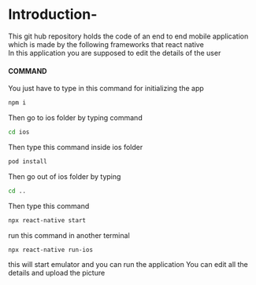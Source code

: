 # Introduction-
This git hub repository holds the code of an end to end mobile application which is made by the following frameworks that react native  
In this application you are supposed to edit the details of the user



#### COMMAND
You just have to type in this command for initializing the app
``` bash 
npm i
```
Then go to ios folder by typing command
``` bash 
cd ios
```
Then type this command inside ios folder
``` bash 
pod install
```
Then go out of ios folder by typing
``` bash 
cd ..
```
Then type this command
``` bash 
npx react-native start
```
run this command in another terminal
```bash
npx react-native run-ios
```

this will start emulator and you can run the application
You can edit all the details and upload the picture
